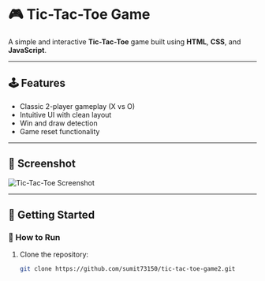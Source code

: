 # 🎮 Tic-Tac-Toe Game

A simple and interactive **Tic-Tac-Toe** game built using **HTML**, **CSS**, and **JavaScript**.

---

## 🕹️ Features

- Classic 2-player gameplay (X vs O)
- Intuitive UI with clean layout
- Win and draw detection
- Game reset functionality

---

## 📸 Screenshot

![Tic-Tac-Toe Screenshot](https://via.placeholder.com/800x400?text=Tic-Tac-Toe+Game+Preview)

---

## 🚀 Getting Started

### 🔧 How to Run

1. Clone the repository:
   ```bash
   git clone https://github.com/sumit73150/tic-tac-toe-game2.git
